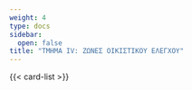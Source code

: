 ```yaml
---
weight: 4
type: docs
sidebar:
  open: false
title: "ΤΜΗΜΑ IV: ΖΩΝΕΣ ΟΙΚΙΣΤΙΚΟΥ ΕΛΕΓΧΟΥ"
---
```


{{< card-list >}}
